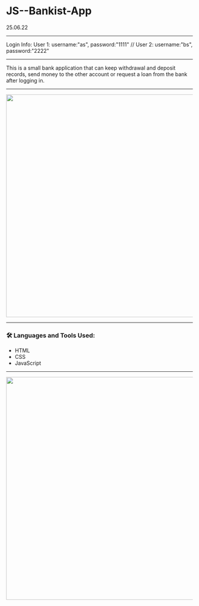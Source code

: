 # JS--Bankist-App
25.06.22

---

Login Info: User 1: username:"as", password:"1111" // User 2: username:"bs", password:"2222"

---

This is a small bank application that can keep withdrawal and deposit records, send money to the other account or request a loan from the bank after logging in.

---

<img width="600px" src="https://github.com/cptsprrw/JS--Bankist-App/blob/main/Bankist-screenshot.png?raw=true" />

---

### :hammer_and_wrench: Languages and Tools Used:
- HTML
- CSS
- JavaScript

---

<img width="600px" src="https://github.com/cptsprrw/JS--Bankist-App/blob/main/Bankist-flowchart.png?raw=true" />
